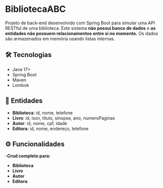 # BibliotecaABC

Projeto de back-end desenvolvido com Spring Boot para simular uma API RESTful de uma biblioteca.
Este sistema **não possui banco de dados** e **as entidades não possuem relacionamentos entre si no momento.**
Os dados são armazenados em memória usando listas internas.

## 🛠 Tecnologias
- Java 17+
- Spring Boot
- Maven
- Lombok

## 🧩 Entidades
- **Biblioteca**: id, nome, telefone  
- **Livro**: id, issn, título, sinopse, ano, numeroPaginas  
- **Autor**: id, nome, cpf, idade  
- **Editora**: id, nome, endereço, telefone

## ⚙️ Funcionalidades
-**Crud completo para:**
- **Biblioteca**
- **Livro**
- **Autor**
- **Editora**

